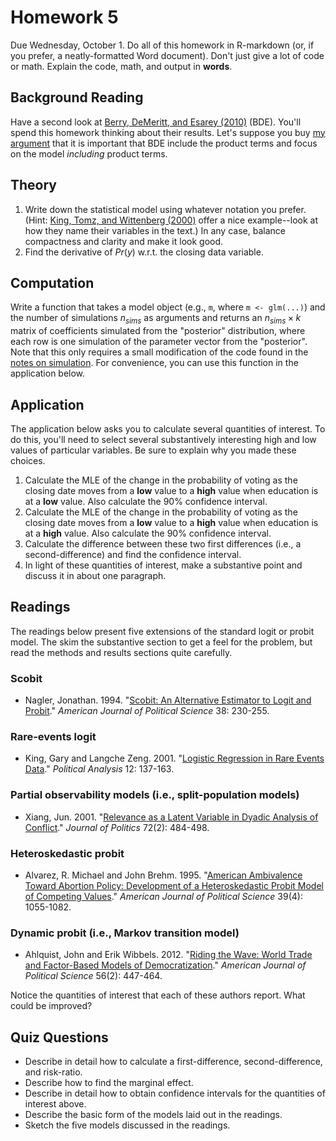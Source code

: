 Homework 5
==========

Due Wednesday, October 1. Do all of this homework in R-markdown (or, if you prefer, a neatly-formatted Word document). Don't just give a lot of code or math. Explain the code, math, and output in **words**.

## Background Reading

Have a second look at [Berry, DeMeritt, and Esarey (2010)](http://www.carlislerainey.com/am-files/papers/BerryDeMerittEsarey2010.pdf) (BDE). You'll spend this homework thinking about their results. Let's suppose you buy [my argument](http://www.carlislerainey.com/papers/compress.pdf) that it is important that BDE include the product terms and focus on the model *including* product terms.

## Theory

1. Write down the statistical model using whatever notation you prefer. (Hint: [King, Tomz, and Wittenberg (2000)](http://www.carlislerainey.com/am-files/papers/KingTomzWittenberg) offer a nice example--look at how they name their variables in the text.) In any case, balance compactness and clarity and make it look good.
2. Find the derivative of $Pr(y)$ w.r.t. the closing data variable.

## Computation

Write a function that takes a model object (e.g., `m`, where `m <- glm(...)`) and the number of simulations $n_{sims}$ as arguments and returns an $n_{sims} \times k$ matrix of coefficients simulated from the "posterior" distribution, where each row is one simulation of the parameter vector from the "posterior". Note that this only requires a small modification of the code found in the [notes on simulation](http://www.carlislerainey.com/am-files/notes/sim.pdf). For convenience, you can use this function in the application below.

## Application

The application below asks you to calculate several quantities of interest. To do this, you'll need to select  several substantively interesting high and low values of particular variables. Be sure to explain why you made these choices.

1. Calculate the MLE of the change in the probability of voting as the closing date moves from a **low** value to a **high** value when education is at a **low** value. Also calculate the 90% confidence interval.
2. Calculate the MLE of the change in the probability of voting as the closing date moves from a **low** value to a **high** value when education is at a **high** value. Also calculate the 90% confidence interval.
3. Calculate the difference between these two first differences (i.e., a second-difference) and find the confidence interval.
4. In light of these quantities of interest, make a substantive point and discuss it in about one paragraph.

## Readings

The readings below present five extensions of the standard logit or probit model. The skim the substantive section to get a feel for the problem, but read the methods and results sections quite carefully.

### Scobit

* Nagler, Jonathan. 1994. "[Scobit: An Alternative Estimator to Logit and Probit](http://www.carlislerainey.com/am-files/papers/Nagler1994.pdf)." *American Journal of Political Science* 38: 230-255.

### Rare-events logit

* King, Gary and Langche Zeng. 2001. "[Logistic Regression in Rare Events Data](http://www.carlislerainey.com/am-files/papers/KingZeng2001.pdf)." *Political Analysis* 12: 137-163.

### Partial observability models (i.e., split-population models)

* Xiang, Jun. 2001. "[Relevance as a Latent Variable in Dyadic Analysis of Conflict](http://www.carlislerainey.com/am-files/papers/Xiang2010.pdf)." *Journal of Politics* 72(2): 484-498.

### Heteroskedastic probit

* Alvarez, R. Michael and John Brehm. 1995. "[American Ambivalence Toward Abortion Policy: Development of a Heteroskedastic Probit Model of Competing Values](http://www.carlislerainey.com/am-files/papers/AlvarezBrehm1995.pdf)." *American Journal of Political Science* 39(4): 1055-1082.

### Dynamic probit (i.e., Markov transition model)

* Ahlquist, John and Erik Wibbels. 2012. "[Riding the Wave: World Trade and Factor-Based Models of Democratization](http://www.carlislerainey.com/am-files/papers/AhlquistWibbels2012.pdf)." *American Journal of Political Science* 56(2): 447-464.

Notice the quantities of interest that each of these authors report. What could be improved?

## Quiz Questions

* Describe in detail how to calculate a first-difference, second-difference, and risk-ratio.
* Describe how to find the marginal effect.
* Describe in detail how to obtain confidence intervals for the quantities of interest above.
* Describe the basic form of the models laid out in the readings.
* Sketch the five models discussed in the readings.